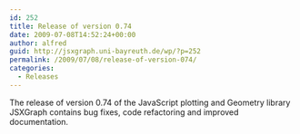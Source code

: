 ```yaml
---
id: 252
title: Release of version 0.74
date: 2009-07-08T14:52:24+00:00
author: alfred
guid: http://jsxgraph.uni-bayreuth.de/wp/?p=252
permalink: /2009/07/08/release-of-version-074/
categories:
  - Releases
---
```

The release of version 0.74 of the JavaScript plotting and Geometry library JSXGraph contains bug fixes, code refactoring and improved documentation.
